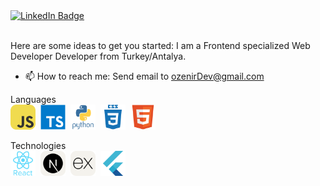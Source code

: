 

<div id="badges">
 <a href="https://www.linkedin.com/in/aziz-özenir-50499928b/"> <img src="https://img.shields.io/badge/LinkedIn-blue?style=for-the-badge&logo=linkedin&logoColor=white" alt="LinkedIn Badge"/></a>

</div>
<img src="https://komarev.com/ghpvc/?username=AzizOzenir&style=flat-square&color=blue" alt=""/>



Here are some ideas to get you started:
I am a Frontend specialized Web Developer Developer from Turkey/Antalya.

- 📫 How to reach me: Send email to ozenirDev@gmail.com

<p></p>
<div>Languages</div>
<div style={{display:"flex"}}>
 <img src="https://github.com/tandpfun/skill-icons/blob/main/icons/JavaScript.svg" title="JS" alt="Material UI" width="40" height="40"/>&nbsp;
<img src="https://github.com/devicons/devicon/blob/master/icons/typescript/typescript-original.svg" title="MySQL"  alt="MySQL" width="40" height="40"/>&nbsp;
<img src="https://github.com/devicons/devicon/blob/master/icons/python/python-original-wordmark.svg" title="MySQL"  alt="MySQL" width="40" height="40"/>&nbsp;
<img src="https://github.com/devicons/devicon/blob/master/icons/css3/css3-plain-wordmark.svg"  title="CSS3" alt="CSS" width="40" height="40"/>&nbsp;
<img src="https://github.com/devicons/devicon/blob/master/icons/html5/html5-original.svg" title="HTML5" alt="HTML" width="40" height="40"/>&nbsp;

</div>
<p></p>
<div>Technologies</div>
<div style={{display:"flex"}}>
 <img src="https://github.com/devicons/devicon/blob/master/icons/react/react-original-wordmark.svg" title="React" alt="React" width="40" height="40"/>&nbsp;
<img src="https://github.com/tandpfun/skill-icons/blob/main/icons/NextJS-Light.svg" title="MySQL"  alt="MySQL" width="40" height="40"/>&nbsp;  
<img src="https://github.com/tandpfun/skill-icons/blob/main/icons/ExpressJS-Light.svg" title="MySQL"  alt="MySQL" width="40" height="40"/>&nbsp;
<img src="https://github.com/devicons/devicon/blob/master/icons/flutter/flutter-original.svg" title="Flutter" alt="Flutter" width="40" height="40"/>&nbsp;




</div>
